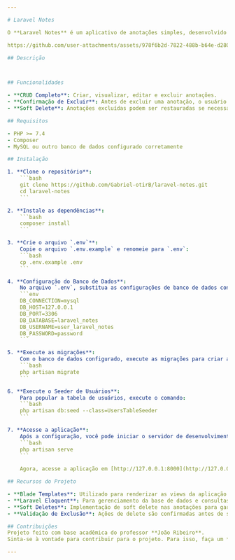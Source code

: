 ```yaml
---

# Laravel Notes

O **Laravel Notes** é um aplicativo de anotações simples, desenvolvido com o framework PHP **Laravel** e utilizando **Blade** para a renderização de views. O objetivo do projeto é fornecer uma plataforma para criação, visualização, edição e exclusão de anotações com **CRUD completo**. A aplicação também implementa uma **confirmação de exclusão** antes de realizar a remoção das notas, além de permitir o uso do **soft delete**, garantindo que os dados não sejam apagados permanentemente.

https://github.com/user-attachments/assets/978f6b2d-7822-488b-b64e-d2804260591e

## Descrição



## Funcionalidades

- **CRUD Completo**: Criar, visualizar, editar e excluir anotações.
- **Confirmação de Excluir**: Antes de excluir uma anotação, o usuário será solicitado a confirmar a ação.
- **Soft Delete**: Anotações excluídas podem ser restauradas se necessário, sem remoção definitiva.

## Requisitos

- PHP >= 7.4
- Composer
- MySQL ou outro banco de dados configurado corretamente

## Instalação

1. **Clone o repositório**:
    ```bash
    git clone https://github.com/Gabriel-otirB/laravel-notes.git
    cd laravel-notes
    ```

2. **Instale as dependências**:
    ```bash
    composer install
    ```

3. **Crie o arquivo `.env`**:
    Copie o arquivo `.env.example` e renomeie para `.env`:
    ```bash
    cp .env.example .env
    ```

4. **Configuração do Banco de Dados**:
    No arquivo `.env`, substitua as configurações de banco de dados conforme suas referências:
    ```env
    DB_CONNECTION=mysql
    DB_HOST=127.0.0.1
    DB_PORT=3306
    DB_DATABASE=laravel_notes
    DB_USERNAME=user_laravel_notes
    DB_PASSWORD=password
    ```

5. **Execute as migrações**:
    Com o banco de dados configurado, execute as migrações para criar as tabelas no banco:
    ```bash
    php artisan migrate
    ```

6. **Execute o Seeder de Usuários**:
    Para popular a tabela de usuários, execute o comando:
    ```bash
    php artisan db:seed --class=UsersTableSeeder
    ```

7. **Acesse a aplicação**:
    Após a configuração, você pode iniciar o servidor de desenvolvimento com o seguinte comando:
    ```bash
    php artisan serve
    ```
    
    Agora, acesse a aplicação em [http://127.0.0.1:8000](http://127.0.0.1:8000).

## Recursos do Projeto

- **Blade Templates**: Utilizado para renderizar as views da aplicação.
- **Laravel Eloquent**: Para gerenciamento da base de dados e consultas de anotações.
- **Soft Deletes**: Implementação de soft delete nas anotações para garantir que não sejam apagadas permanentemente sem recuperação.
- **Validação de Exclusão**: Ações de delete são confirmadas antes de serem realizadas para evitar exclusões acidentais.

## Contribuições
Projeto feito com base acadêmica do professor **João Ribeiro**.
Sinta-se à vontade para contribuir para o projeto. Para isso, faça um **fork** do repositório, faça as modificações desejadas e envie um **pull request**.

---
```

